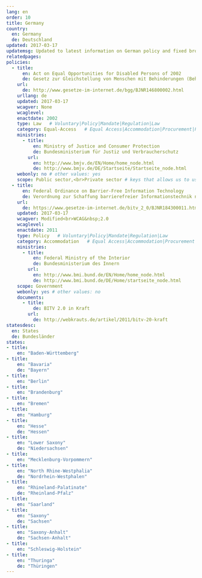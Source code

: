```yaml
---
lang: en
order: 10
title: Germany
country:
  en: Germany
  de: Deutschland
updated: 2017-03-17
updatemsg: Updated to latest information on German policy and fixed broken links
relatedpages:
policies:
  - title:
      en: Act on Equal Opportunities for Disabled Persons of 2002
      de: Gesetz zur Gleichstellung von Menschen mit Behinderungen (Behindertengleichstellungsgesetz – BGG)
    url:
      de: http://www.gesetze-im-internet.de/bgg/BJNR146800002.html
    urllang: de
    updated: 2017-03-17
    wcagver: None
    wcaglevel:
    enactdate: 2002
    type: Law   # Voluntary|Policy|Mandate|Regulation|Law
    category: Equal-Access   # Equal Access|Accommodation|Procurement|Proposed
    ministries:
      - title:
          en: Ministry of Justice and Consumer Protection
          de: Bundesministerium für Justiz und Verbraucherschutz
        url:
          en: http://www.bmjv.de/EN/Home/home_node.html
          de: http://www.bmjv.de/DE/Startseite/Startseite_node.html
    webonly: no # other values: yes
    scope: Public sector,<br>Private sector # keys that allows us to use any combination
  - title:
      en: Federal Ordinance on Barrier-Free Information Technology
      de: Verordnung zur Schaffung barrierefreier Informationstechnik nach dem Behindertengleichstellungsgesetz (Barrierefreie-Informationstechnik-Verordnung - BITV 2.0)
    url:
      de: https://www.gesetze-im-internet.de/bitv_2_0/BJNR184300011.html
    updated: 2017-03-17
    wcagver: Modified<br>WCAG&nbsp;2.0
    wcaglevel:
    enactdate: 2011
    type: Policy   # Voluntary|Policy|Mandate|Regulation|Law
    category: Accommodation   # Equal Access|Accommodation|Procurement|Proposed
    ministries:
      - title:
          en: Federal Ministry of the Interior
          de: Bundesministerium des Innern
        url:
          en: http://www.bmi.bund.de/EN/Home/home_node.html
          de: http://www.bmi.bund.de/DE/Home/startseite_node.html
    scope: Government
    webonly: yes # other values: no
    documents:
      - title:
          de: BITV 2.0 in Kraft
        url:
          de: http://webkrauts.de/artikel/2011/bitv-20-kraft
statesdesc:
  en: States
  de: Bundesländer
states:
- title:
    en: "Baden-Württemberg"
- title:
    en: "Bavaria"
    de: "Bayern"
- title:
    en: "Berlin"
- title:
    en: "Brandenburg"
- title:
    en: "Bremen"
- title:
    en: "Hamburg"
- title:
    en: "Hesse"
    de: "Hessen"
- title:
    en: "Lower Saxony"
    de: "Niedersachsen"
- title:
    en: "Mecklenburg-Vorpommern"
- title:
    en: "North Rhine-Westphalia"
    de: "Nordrhein-Westphalen"
- title:
    en: "Rhineland-Palatinate"
    de: "Rheinland-Pfalz"
- title:
    en: "Saarland"
- title:
    en: "Saxony"
    de: "Sachsen"
- title:
    en: "Saxony-Anhalt"
    de: "Sachsen-Anhalt"
- title:
    en: "Schleswig-Holstein"
- title:
    en: "Thuringa"
    de: "Thüringen"
---
```

